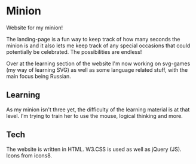# Minion
Website for my minion!

The landing-page is a fun way to keep track of how many seconds the minion is and it also lets me keep track of any special occasions that could potentially be celebrated. The possibilities are endless!

Over at the learning section of the website I'm now working on svg-games (my way of learning SVG) as well as some language related stuff, with the main focus being Russian.

## Learning
As my minion isn't three yet, the difficulty of the learning material is at that level. I'm trying to train her to use the mouse, logical thinking and more.

## Tech
The website is written in HTML. W3.CSS is used as well as jQuery (JS). Icons from icons8.
